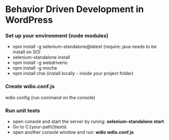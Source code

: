# Behavior Driven Development in WordPress

### Set up your environment (node modules)
* npm install -g selenium-standalone@latest (require: java needs to be install on SO)
* selenium-standalone install
* npm install -g webdriverio
* npm install -g mocha
* npm install chai (install locally - inside your project folder)

### Create wdio.conf.js
wdio config (run command on the console)

### Run unit tests
* open console and start the server by runing: **selenium-standalone start**
* Go to C:\[your-path]\tests\
* open another console window and run: **wdio wdio.conf.js**
